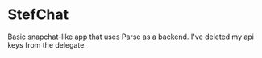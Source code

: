 StefChat
========

Basic snapchat-like app that uses Parse as a backend. I've deleted my api keys from the delegate. 
